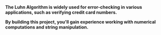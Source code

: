 **The Luhn Algorithm is widely used for error-checking in various applications, such as verifying credit card numbers.**

**By building this project, you'll gain experience working with numerical computations and string manipulation.**
